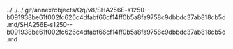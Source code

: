 ../../../.git/annex/objects/Qq/v8/SHA256E-s1250--b091938be61f002fc626c4dfabf66cf14ff0b5a8fa9758c9dbbdc37ab818cb5d.md/SHA256E-s1250--b091938be61f002fc626c4dfabf66cf14ff0b5a8fa9758c9dbbdc37ab818cb5d.md